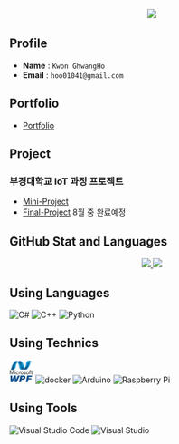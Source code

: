 <!-- ## Hi there 👋 -->

<!--
**GhwangHo-Kwon/GhwangHo-Kwon** is a ✨ _special_ ✨ repository because its `README.md` (this file) appears on your GitHub profile.

Here are some ideas to get you started:

- 🔭 I’m currently working on ...
- 🌱 I’m currently learning ...
- 👯 I’m looking to collaborate on ...
- 🤔 I’m looking for help with ...
- 💬 Ask me about ...
- 📫 How to reach me: ...
- 😄 Pronouns: ...
- ⚡ Fun fact: ...
-->

<p align='center'>
  <a href="https://github.com/GhwangHo-Kwon">
    <img src="https://capsule-render.vercel.app/api?type=blur&height=400&color=gradient&text=KWON's%20Dev%20Repo&fontSize=60&fontAlignY=40&desc=Python,%20C＋＋,%20CSharp&descAlignY=60&descSize=30&fontColor=000000&reversal=true&animation=fadeIn"/>
  </a>
</p>

## Profile
- **Name** : `Kwon GhwangHo`
- **Email** : `hoo01041@gmail.com`

## Portfolio
- [Portfolio](https://devgwangho.my.canva.site/portfolio)

## Project

### 부경대학교 IoT 과정 프로젝트

- [Mini-Project](https://github.com/GhwangHo-Kwon/iot-miniproject-2025)
- [Final-Project]() 8월 중 완료예정

## GitHub Stat and Languages

<p align='center'>
  <a href="https://github.com/GhwangHo-Kwon">
    <img src="https://github-readme-stats.vercel.app/api?username=GhwangHo-Kwon&theme=midnight-purple&show_icons=true"/>
    <img src="https://github-readme-stats.vercel.app/api/top-langs/?username=GhwangHo-Kwon&theme=midnight-purple&layout=compact"/>
  </a>
</p>

## Using Languages
<p align='left'>
    <img height="40" src="https://img.icons8.com/?size=100&id=Fycm8TUhWmFU&format=png&color=000000" title="C#">
    <img height="40" src="https://img.icons8.com/?size=100&id=55199&format=png&color=000000" title="C++">
    <img height="40" src="https://img.icons8.com/?size=100&id=l75OEUJkPAk4&format=png&color=000000" title="Python">
</p>

## Using Technics
<p align='left'>
  <img height="40" src="https://raw.githubusercontent.com/hugoMGSung/hugoMGSung/main/images/wpf.png" title="WPF">
  <img width="40" height="40" src="https://img.icons8.com/fluency/48/docker.png" alt="docker" title="Docker">
  <img height="40" src="https://img.icons8.com/?size=100&id=Of4lZV2lwBQI&format=png&color=000000" title="Arduino">
  <img height="40" src="https://img.icons8.com/?size=100&id=13443&format=png&color=000000" title="Raspberry Pi">
</p>

## Using Tools
<p align='left'>
  <img height="40" src="https://img.icons8.com/?size=100&id=9OGIyU8hrxW5&format=png&color=000000" title="Visual Studio Code">
  <img height="40" src="https://img.icons8.com/?size=100&id=ezj3zaVtImPg&format=png&color=000000" title="Visual Studio">
</p>
